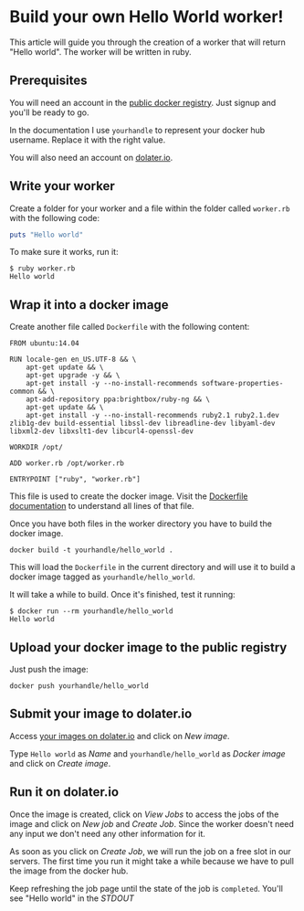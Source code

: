 
# Build your own Hello World worker!

This article will guide you through the creation of a worker that will return "Hello world". The worker will be written in ruby.

## Prerequisites

You will need an account in the [public docker registry](https://hub.docker.com/). Just signup and you'll be ready to go.

In the documentation I use `yourhandle` to represent your docker hub username. Replace it with the right value.

You will also need an account on [dolater.io](http://dolater.io).

## Write your worker

Create a folder for your worker and a file within the folder called `worker.rb` with the following code:

```ruby
puts "Hello world"
```

To make sure it works, run it:

```
$ ruby worker.rb
Hello world
```

## Wrap it into a docker image

Create another file called `Dockerfile` with the following content:

```
FROM ubuntu:14.04

RUN locale-gen en_US.UTF-8 && \
    apt-get update && \
    apt-get upgrade -y && \
    apt-get install -y --no-install-recommends software-properties-common && \
    apt-add-repository ppa:brightbox/ruby-ng && \
    apt-get update && \
    apt-get install -y --no-install-recommends ruby2.1 ruby2.1.dev zlib1g-dev build-essential libssl-dev libreadline-dev libyaml-dev libxml2-dev libxslt1-dev libcurl4-openssl-dev

WORKDIR /opt/

ADD worker.rb /opt/worker.rb

ENTRYPOINT ["ruby", "worker.rb"]
```

This file is used to create the docker image. Visit the [Dockerfile documentation](http://docs.docker.com/reference/builder/) to understand all lines of that file.

Once you have both files in the worker directory you have to build the docker image.

```
docker build -t yourhandle/hello_world .
```

This will load the `Dockerfile` in the current directory and will use it to build a docker image tagged as `yourhandle/hello_world`.

It will take a while to build. Once it's finished, test it running:

```
$ docker run --rm yourhandle/hello_world
Hello world
```

## Upload your docker image to the public registry

Just push the image:

```
docker push yourhandle/hello_world
```

## Submit your image to dolater.io

Access [your images on dolater.io](http://dolater.io/admin/images) and click on _New image_.

Type `Hello world` as _Name_ and `yourhandle/hello_world` as _Docker image_ and click on _Create image_.

## Run it on dolater.io

Once the image is created, click on _View Jobs_ to access the jobs of the image and click on _New job_ and _Create Job_. Since the worker doesn't need any input we don't need any other information for it.

As soon as you click on _Create Job_, we will run the job on a free slot in our servers. The first time you run it might take a while because we have to pull the image from the docker hub.

Keep refreshing the job page until the state of the job is `completed`. You'll see "Hello world" in the _STDOUT_
